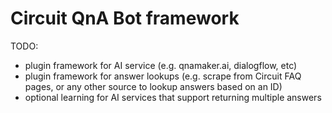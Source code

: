 # Circuit QnA Bot framework

TODO:
- plugin framework for AI service (e.g. qnamaker.ai, dialogflow, etc)
- plugin framework for answer lookups (e.g. scrape from Circuit FAQ pages, or any other source to lookup answers based on an ID)
- optional learning for AI services that support returning multiple answers

